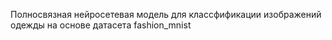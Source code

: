 Полносвязная нейросетевая модель для классфификации изображений одежды на основе датасета fashion_mnist
